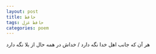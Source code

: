 ```yaml
---
layout: post
title: حافظ
tags: حافظ غزل
categories: poem
---
```


هر آن که جانب اهل خدا نگه دارد / خداش در همه حال از بلا نگه دارد
